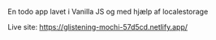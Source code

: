 En todo app lavet i Vanilla JS og med hjælp af localestorage

Live site: https://glistening-mochi-57d5cd.netlify.app/
